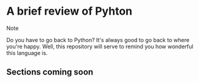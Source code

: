 # **A brief review of Pyhton**

>[!NOTE]
> Do you have to go back to Python? It's always good to go back to where you're happy. Well, this repository will serve to remind you how wonderful this language is.
 
## **Sections coming soon**